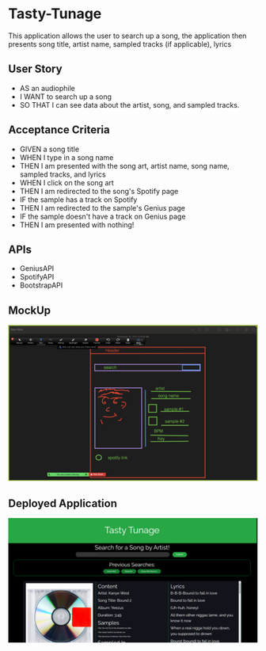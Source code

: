 # Tasty-Tunage
This application allows the user to search up a song, the application then presents song title, artist name, sampled tracks (if applicable), lyrics
## User Story
- AS an audiophile
- I WANT to search up a song
- SO THAT I can see data about the artist, song, and sampled tracks.
## Acceptance Criteria
- GIVEN a song title
- WHEN I type in a song name
- THEN I am presented with the song art, artist name, song name, sampled tracks, and lyrics
- WHEN I click on the song art
- THEN I am redirected to the song's Spotify page
- IF the sample has a track on Spotify
- THEN I am redirected to the sample's Genius page
- IF the sample doesn't have a track on Genius page
- THEN I am presented with nothing!
## APIs
- GeniusAPI
- SpotifyAPI
- BootstrapAPI

## MockUp
<img src = "assets/images/Screenshot[3]-01.png">

## Deployed Application
<img src = "assets/images/image.png">
